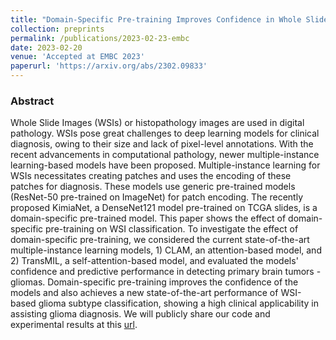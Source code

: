 ```yaml
---
title: "Domain-Specific Pre-training Improves Confidence in Whole Slide Image Classification"
collection: preprints
permalink: /publications/2023-02-23-embc
date: 2023-02-20
venue: 'Accepted at EMBC 2023'
paperurl: 'https://arxiv.org/abs/2302.09833'
--- 
```


### Abstract
Whole Slide Images (WSIs) or histopathology images are used in digital pathology. WSIs pose great challenges to deep learning models for clinical diagnosis, owing to their size and lack of pixel-level annotations. With the recent advancements in computational pathology, newer multiple-instance learning-based models have been proposed. Multiple-instance learning for WSIs necessitates creating patches and uses the encoding of these patches for diagnosis. These models use generic pre-trained models (ResNet-50 pre-trained on ImageNet) for patch encoding. The recently proposed KimiaNet, a DenseNet121 model pre-trained on TCGA slides, is a domain-specific pre-trained model. This paper shows the effect of domain-specific pre-training on WSI classification. To investigate the effect of domain-specific pre-training, we considered the current state-of-the-art multiple-instance learning models, 1) CLAM, an attention-based model, and 2) TransMIL, a self-attention-based model, and evaluated the models' confidence and predictive performance in detecting primary brain tumors - gliomas. Domain-specific pre-training improves the confidence of the models and also achieves a new state-of-the-art performance of WSI-based glioma subtype classification, showing a high clinical applicability in assisting glioma diagnosis. We will publicly share our code and experimental results at this [url](https://github.com/soham-chitnis10/WSI-domain-specific).
